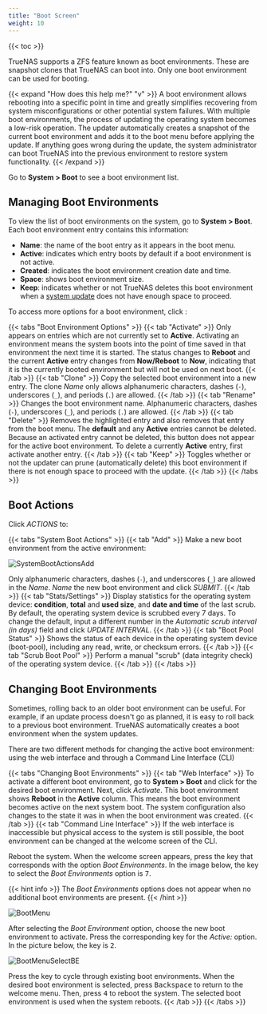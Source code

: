 ```yaml
---
title: "Boot Screen"
weight: 10
---
```


{{< toc >}}

TrueNAS supports a ZFS feature known as boot environments.
These are snapshot clones that TrueNAS can boot into.
Only one boot environment can be used for booting.

{{< expand "How does this help me?" "v" >}}
A boot environment allows rebooting into a specific point in time and greatly simplifies recovering from system misconfigurations or other potential system failures.
With multiple boot environments, the process of updating the operating system becomes a low-risk operation.
The updater automatically creates a snapshot of the current boot environment and adds it to the boot menu before applying the update.
If anything goes wrong during the update, the system administrator can boot TrueNAS into the previous environment to restore system functionality.
{{< /expand >}}

Go to **System > Boot** to see a boot environment list.

## Managing Boot Environments

To view the list of boot environments on the system, go to **System > Boot**.
Each boot environment entry contains this information:

* **Name**: the name of the boot entry as it appears in the boot menu.
* **Active**: indicates which entry boots by default if a boot environment is not active.
* **Created**: indicates the boot environment creation date and time.
* **Space**: shows boot environment size.
* **Keep**: indicates whether or not TrueNAS deletes this boot environment when a [system update](/CORE/System/Update/) does not have enough space to proceed.

To access more options for a boot environment, click  <i class="fa fa-ellipsis-v" aria-hidden="true" title="Options"></i> :

{{< tabs "Boot Environment Options" >}}
{{< tab "Activate" >}}
Only appears on entries which are not currently set to **Active**.
Activating an environment means the system boots into the point of time saved in that environment the next time it is started.
The status changes to **Reboot** and the current **Active** entry changes from **Now/Reboot** to **Now**, indicating that it is the currently booted environment but will not be used on next boot.
{{< /tab >}}
{{< tab "Clone" >}}
Copy the selected boot environment into a new entry.
The clone *Name* only allows alphanumeric characters, dashes (`-`), underscores (`_`), and periods (`.`) are allowed.
{{< /tab >}}
{{< tab "Rename" >}}
Changes the boot environment name.
Alphanumeric characters, dashes (`-`), underscores (`_`), and periods (`.`) are allowed.
{{< /tab >}}
{{< tab "Delete" >}}
Removes the highlighted entry and also removes that entry from the boot menu.
The **default** and any **Active** entries cannot be deleted.
Because an activated entry cannot be deleted, this button does not appear for the active boot environment.
To delete a currently **Active** entry, first activate another entry.
{{< /tab >}}
{{< tab "Keep" >}}
Toggles whether or not the updater can prune (automatically delete) this boot environment if there is not enough space to proceed with the update.
{{< /tab >}}
{{< /tabs >}}

## Boot Actions

Click *ACTIONS* to:

{{< tabs "System Boot Actions" >}}
{{< tab "Add" >}}
Make a new boot environment from the active environment:

![SystemBootActionsAdd](/images/CORE/12.0/SystemBootActionsAdd.png "Creating a new Boot Environment")

Only alphanumeric characters, dashes (`-`), and underscores (`_`) are allowed in the *Name*.
*Name* the new boot environment and click *SUBMIT*.
{{< /tab >}}
{{< tab "Stats/Settings" >}}
Display statistics for the operating system device: **condition**, **total** and **used size**, and **date and time** of the last scrub.
By default, the operating system device is scrubbed every 7 days.
To change the default, input a different number in the *Automatic scrub interval (in days)* field and click *UPDATE INTERVAL*.
{{< /tab >}}
{{< tab "Boot Pool Status" >}}
Shows the status of each device in the operating system device (boot-pool), including any read, write, or checksum errors.
{{< /tab >}}
{{< tab "Scrub Boot Pool" >}}
Perform a manual "scrub" (data integrity check) of the operating system device.
{{< /tab >}}
{{< /tabs >}}

## Changing Boot Environments

Sometimes, rolling back to an older boot environment can be useful.
For example, if an update process doesn't go as planned, it is easy to roll back to a previous boot environment.
TrueNAS automatically creates a boot environment when the system updates.

There are two different methods for changing the active boot environment: using the web interface and through a Command Line Interface (CLI)

{{< tabs "Changing Boot Environments" >}}
{{< tab "Web Interface" >}}
To activate a different boot environment, go to **System > Boot** and click <i class="fa fa-ellipsis-v" aria-hidden="true" title="Options"></i> for the desired boot environment.
Next, click *Activate*.
This boot environment shows **Reboot** in the **Active** column.
This means the boot environment becomes active on the next system boot.
The system configuration also changes to the state it was in when the boot environment was created.
{{< /tab >}}
{{< tab "Command Line Interface" >}}
If the web interface is inaccessible but physical access to the system is still possible, the boot environment can be changed at the welcome screen of the CLI.

Reboot the system.
When the welcome screen appears, press the key that corresponds with the option *Boot Environments*.
In the image below, the key to select the *Boot Environments* option is <kbd>7</kbd>.

{{< hint info >}}
The *Boot Environments* options does not appear when no additional boot environments are present.
{{< /hint >}}

![BootMenu](/images/CORE/12.0/BootMenu.png "TrueNAS Boot Menu")

After selecting the *Boot Environment* option, choose the new boot environment to activate.
Press the corresponding key for the *Active:* option. In the picture below, the key is <kbd>2</kbd>.

![BootMenuSelectBE](/images/CORE/12.0/BootMenuSelectBE.png "Selecting a Boot Environment")

Press the key to cycle through existing boot environments.
When the desired boot environment is selected, press <kbd>Backspace</kbd> to return to the welcome menu.
Then, press <kbd>4</kbd> to reboot the system.
The selected boot environment is used when the system reboots.
{{< /tab >}}
{{< /tabs >}}
